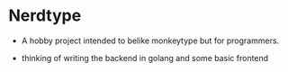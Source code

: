 # Nerdtype
- A hobby project intended to belike monkeytype but for programmers. 

- thinking of writing the backend in golang and some basic frontend
